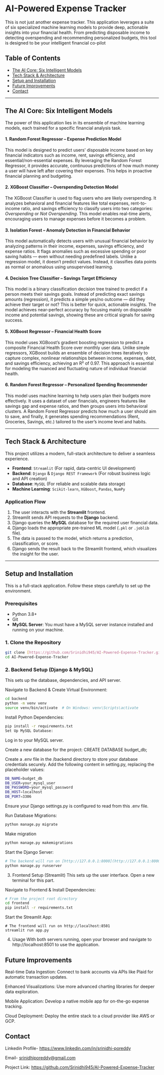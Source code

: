 # AI-Powered Expense Tracker 

This is not just another expense tracker. This application leverages a suite of six specialized machine learning models to provide deep, actionable insights into your financial health. From predicting disposable income to detecting overspending and recommending personalized budgets, this tool is designed to be your intelligent financial co-pilot

##  Table of Contents

* [The AI Core: Six Intelligent Models](#-the-ai-core-six-intelligent-models)
* [Tech Stack & Architecture](#-tech-stack--architecture)
* [Setup and Installation](#-setup-and-installation)
* [Future Improvements](#-future-improvements)
* [Contact](#-contact)

---

##  The AI Core: Six Intelligent Models

The power of this application lies in its ensemble of machine learning models, each trained for a specific financial analysis task.

#### 1. Random Forest Regressor – Expense Prediction Model
This model is designed to predict users' disposable income based on key financial indicators such as income, rent, savings efficiency, and essential/non-essential expenses. By leveraging the Random Forest Regressor, it provides accurate, continuous predictions of how much money a user will have left after covering their expenses. This helps in proactive financial planning and budgeting.

#### 2. XGBoost Classifier – Overspending Detection Model
The XGBoost Classifier is used to flag users who are likely overspending. It analyzes behavioral and financial features like total expenses, rent-to-income ratio, and savings efficiency to classify users into two categories: *Overspending* or *Not Overspending*. This model enables real-time alerts, encouraging users to manage expenses before it becomes a problem.

#### 3. Isolation Forest – Anomaly Detection in Financial Behavior
This model automatically detects users with unusual financial behavior by analyzing patterns in their income, expenses, savings efficiency, and expense ratios. It flags anomalies such as excessive spending or poor saving habits — even without needing predefined labels. Unlike a regression model, it doesn’t predict values. Instead, it classifies data points as normal or anomalous using unsupervised learning.

#### 4. Decision Tree Classifier – Savings Target Efficiency
This model is a binary classification decision tree trained to predict if a person meets their savings goals. Instead of predicting exact savings amounts (regression), it predicts a simple yes/no outcome — did they achieve their target or not? This is better for quick, actionable insights. The model achieves near-perfect accuracy by focusing mainly on disposable income and potential savings, showing these are critical signals for saving success.

#### 5. XGBoost Regressor – Financial Health Score
This model uses XGBoost’s gradient boosting regression to predict a composite Financial Health Score over monthly user data. Unlike simple regressors, XGBoost builds an ensemble of decision trees iteratively to capture complex, nonlinear relationships between income, expenses, debt, and savings efficiency, achieving an R² of 0.97. This approach is essential for modeling the nuanced and fluctuating nature of individual financial health.

#### 6. Random Forest Regressor – Personalized Spending Recommender
This model uses machine learning to help users plan their budgets more effectively. It uses a dataset of user financials, engineers features like savings gap and expense ratios, and then groups users into behavioral clusters. A Random Forest Regressor predicts how much a user should aim to save, and finally, it generates spending recommendations (Rent, Groceries, Savings, etc.) tailored to the user’s income level and habits.

---

##  Tech Stack & Architecture

This project utilizes a modern, full-stack architecture to deliver a seamless experience.

* **Frontend**: `Streamlit` (For rapid, data-centric UI development)
* **Backend**: `Django` & `Django REST Framework` (For robust business logic and API creation)
* **Database**: `MySQL` (For reliable and scalable data storage)
* **Machine Learning**: `Scikit-learn`, `XGBoost`, `Pandas`, `NumPy`

### Application Flow
1.  The user interacts with the **Streamlit** frontend.
2.  Streamlit sends API requests to the **Django** backend.
3.  Django queries the **MySQL** database for the required user financial data.
4.  Django loads the appropriate pre-trained ML model (`.pkl` or `.joblib` file).
5.  The data is passed to the model, which returns a prediction, classification, or score.
6.  Django sends the result back to the Streamlit frontend, which visualizes the insight for the user.

---

##  Setup and Installation

This is a full-stack application. Follow these steps carefully to set up the environment.

### Prerequisites
* Python 3.8+
* Git
* **MySQL Server**: You must have a MySQL server instance installed and running on your machine.

### 1. Clone the Repository
```sh
git clone [https://github.com/Srinidhi945/AI-Powered-Expense-Tracker.git](https://github.com/Srinidhi945/AI-Powered-Expense-Tracker.git)
cd AI-Powered-Expense-Tracker
```
### 2. Backend Setup (Django & MySQL)
This sets up the database, dependencies, and API server.

Navigate to Backend & Create Virtual Environment:
```sh
cd backend
python -m venv venv
source venv/bin/activate  # On Windows: venv\Scripts\activate
```
Install Python Dependencies:
```sh
pip install -r requirements.txt
Set Up MySQL Database:
```
Log in to your MySQL server.

Create a new database for the project: CREATE DATABASE budget_db;

Create a .env file in the /backend directory to store your database credentials securely. Add the following content in setting.py, replacing the placeholder values:
```sh
DB_NAME=budget_db
DB_USER=your_mysql_user
DB_PASSWORD=your_mysql_password
DB_HOST=localhost
DB_PORT=3306
```
Ensure your Django settings.py is configured to read from this .env file.

Run Database Migrations:
```sh
python manage.py migrate
```
Make migration
``` sh
python manage.py makemigrations
``` 
Start the Django Server:
```sh
# The backend will run on [http://127.0.0.1:8000](http://127.0.0.1:8000)
python manage.py runserver
```
3. Frontend Setup (Streamlit)
This sets up the user interface. Open a new terminal for this part.

Navigate to Frontend & Install Dependencies:
```sh
# From the project root directory
cd frontend
pip install -r requirements.txt
```
Start the Streamlit App:
```
# The frontend will run on http://localhost:8501
streamlit run app.py
```
4. Usage
With both servers running, open your browser and navigate to http://localhost:8501 to use the application.

## Future Improvements
Real-time Data Ingestion: Connect to bank accounts via APIs like Plaid for automatic transaction updates.

Enhanced Visualizations: Use more advanced charting libraries for deeper data exploration.

Mobile Application: Develop a native mobile app for on-the-go expense tracking.

Cloud Deployment: Deploy the entire stack to a cloud provider like AWS or GCP.

## Contact
Linkedin Profile- https://www.linkedin.com/in/srinidhi-poreddy

Email- srinidhiporeddy@gmail.com

Project Link: https://github.com/Srinidhi945/AI-Powered-Expense-Tracker
